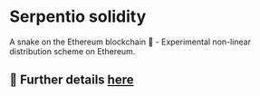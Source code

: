 # Serpentio solidity
 A snake on the Ethereum blockchain 🐍 - Experimental non-linear distribution scheme on Ethereum.

## 🔧 Further details [here](https://medium.com/@alber_erre/serpentio-a-snake-on-the-ethereum-blockchain-non-linear-distribution-scheme-b116bfa187d8)
